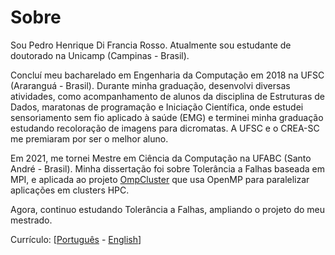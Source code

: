 # Sobre

Sou Pedro Henrique Di Francia Rosso. Atualmente sou estudante de doutorado na Unicamp (Campinas - Brasil).

Concluí meu bacharelado em Engenharia da Computação em 2018 na UFSC (Araranguá - Brasil). Durante minha graduação, desenvolvi diversas atividades, como acompanhamento de alunos da disciplina de Estruturas de Dados, maratonas de programação e Iniciação Científica, onde estudei sensoriamento sem fio aplicado à saúde (EMG) e terminei minha graduação estudando recoloração de imagens para dicromatas. A UFSC e o CREA-SC me premiaram por ser o melhor aluno.

Em 2021, me tornei Mestre em Ciência da Computação na UFABC (Santo André - Brasil). Minha dissertação foi sobre Tolerância a Falhas baseada em MPI, e aplicada ao projeto [OmpCluster](https://ompcluster.gitlab.io) que usa OpenMP para paralelizar aplicações em clusters HPC.

Agora, continuo estudando Tolerância a Falhas, ampliando o projeto do meu mestrado.

Currículo: [[Português](/documents/curriculum-br.pdf) - [English](/documents/curriculum-en.pdf)]